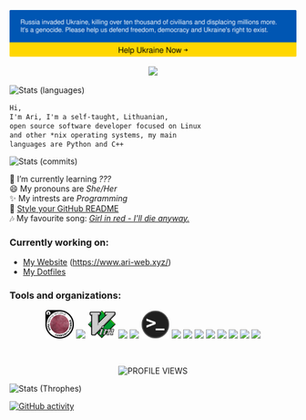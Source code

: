 [![#StandWithUkraine](https://raw.githubusercontent.com/vshymanskyy/StandWithUkraine/main/banner2-direct.svg)](https://vshymanskyy.github.io/StandWithUkraine/)

<p align="center">
  <img src="https://github-readme-streak-stats.herokuapp.com?user=TruncatedDinosour&theme=dark&hide_border=true&background=22272E">
</p>

![Stats (languages)](https://github-readme-stats.vercel.app/api/top-langs/?username=TruncatedDinosour&layout=compact&theme=gruvbox&hide_border=true&exclude_repo=dino-kernel)

```
Hi,
I'm Ari, I'm a self-taught, Lithuanian,
open source software developer focused on Linux
and other *nix operating systems, my main
languages are Python and C++
```

![Stats (commits)](https://github-readme-stats-sabesansathananthan.vercel.app/api?username=TruncatedDinosour&show_icons=true&hide_border=true&theme=gruvbox&exclude_repo=dino-kernel)

🌱 I’m currently learning *???* <br/>
😄 My pronouns are *She/Her* <br/>
✨ My intrests are *Programming* <br/>
🔭 [Style your GitHub README](https://github.com/anuraghazra/github-readme-stats/) <br/>
🎶 My favourite song: *[Girl in red - I'll die anyway.](https://ari-web.xyz/yt/watch?v=8MMa35B3HT8)*

### Currently working on:

- [My Website](https://github.com/TruncatedDinosour/website) (https://www.ari-web.xyz/)
- [My Dotfiles](https://github.com/TruncatedDinosour/dotfiles-cleaned)

### Tools and organizations:

<p align="center">
    <img src="/osi_membership_badge.svg" width="50px" />
    <img src="https://avatars.githubusercontent.com/u/99056985?s=200&v=4" width="50px" />
    <img src="https://raw.githubusercontent.com/github/explore/80688e429a7d4ef2fca1e82350fe8e3517d3494d/topics/vim/vim.png" width="50px" />
    <img src="https://upload.wikimedia.org/wikipedia/commons/thumb/1/18/C_Programming_Language.svg/695px-C_Programming_Language.svg.png" width="50px" />
    <img src="https://upload.wikimedia.org/wikipedia/commons/thumb/1/18/ISO_C%2B%2B_Logo.svg/1822px-ISO_C%2B%2B_Logo.svg.png" width="50px" />
    <img src="https://raw.githubusercontent.com/github/explore/80688e429a7d4ef2fca1e82350fe8e3517d3494d/topics/terminal/terminal.png" width="50px" />
    <img src="https://camo.githubusercontent.com/64b1f535115add5713c419514a1bb8e76aeafbc2e9b6b91c00ddfd697713bbb0/68747470733a2f2f63646e2e6a7364656c6976722e6e65742f6e706d2f4070726f6772616d6d696e672d6c616e6775616765732d6c6f676f732f707974686f6e40302e302e302f707974686f6e5f323536783235362e706e67" width="50px" />
    <img src="https://ari-web.xyz/favicon.ico" width="50px" />
    <img src="https://upload.wikimedia.org/wikipedia/commons/thumb/3/35/Tux.svg/1727px-Tux.svg.png" width="50px" />
    <img src="https://upload.wikimedia.org/wikipedia/commons/thumb/1/1a/Suckless_logo.svg/1200px-Suckless_logo.svg.png" width="50px" />
    <img src="https://i.ytimg.com/vi/6iTFCQ54_GA/hqdefault.jpg" width="50px" />
    <img src="https://upload.wikimedia.org/wikipedia/commons/thumb/e/ef/Stack_Overflow_icon.svg/768px-Stack_Overflow_icon.svg.png" width="50px" />
    <img src="https://cdn.sstatic.net/Sites/stackoverflow/Img/subcommunities/intel-dark.svg?v=72ff93f7d507" width="50px" />
    <img src="https://upload.wikimedia.org/wikipedia/commons/thumb/a/a0/Firefox_logo%2C_2019.svg/1971px-Firefox_logo%2C_2019.svg.png" width="50px" />
</p>

<br />

<p align="center"><img src="https://komarev.com/ghpvc/?username=TruncatedDinosour&label=Profile%20views&color=282828&style=flat" alt="PROFILE VIEWS"/></p>

![Stats (Throphes)](https://github-profile-trophy.vercel.app/?username=TruncatedDinosour&theme=gruvbox&margin-w=10&margin-h=15&column=8&exclude_repo=dino-kernel)

<p align="center">

  [![GitHub activity](https://activity-graph.herokuapp.com/graph?username=TruncatedDinosour&theme=gruvbox)](https://github.com/ashutosh00710/github-readme-activity-graph)

</p>
